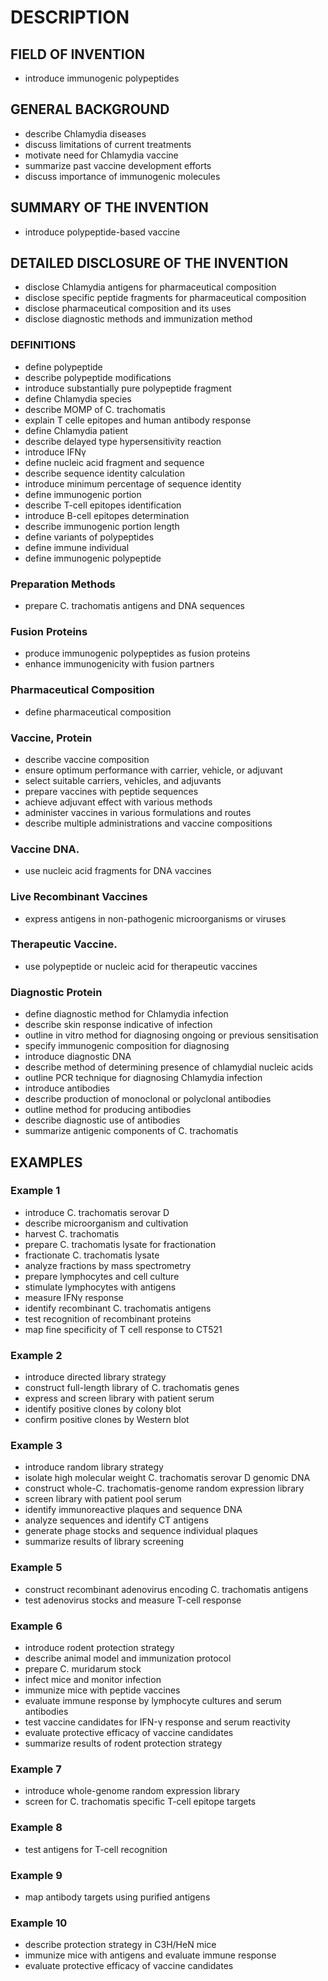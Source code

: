 # DESCRIPTION

## FIELD OF INVENTION

- introduce immunogenic polypeptides

## GENERAL BACKGROUND

- describe Chlamydia diseases
- discuss limitations of current treatments
- motivate need for Chlamydia vaccine
- summarize past vaccine development efforts
- discuss importance of immunogenic molecules

## SUMMARY OF THE INVENTION

- introduce polypeptide-based vaccine

## DETAILED DISCLOSURE OF THE INVENTION

- disclose Chlamydia antigens for pharmaceutical composition
- disclose specific peptide fragments for pharmaceutical composition
- disclose pharmaceutical composition and its uses
- disclose diagnostic methods and immunization method

### DEFINITIONS

- define polypeptide
- describe polypeptide modifications
- introduce substantially pure polypeptide fragment
- define Chlamydia species
- describe MOMP of C. trachomatis
- explain T celle epitopes and human antibody response
- define Chlamydia patient
- describe delayed type hypersensitivity reaction
- introduce IFNγ
- define nucleic acid fragment and sequence
- describe sequence identity calculation
- introduce minimum percentage of sequence identity
- define immunogenic portion
- describe T-cell epitopes identification
- introduce B-cell epitopes determination
- describe immunogenic portion length
- define variants of polypeptides
- define immune individual
- define immunogenic polypeptide

### Preparation Methods

- prepare C. trachomatis antigens and DNA sequences

### Fusion Proteins

- produce immunogenic polypeptides as fusion proteins
- enhance immunogenicity with fusion partners

### Pharmaceutical Composition

- define pharmaceutical composition

### Vaccine, Protein

- describe vaccine composition
- ensure optimum performance with carrier, vehicle, or adjuvant
- select suitable carriers, vehicles, and adjuvants
- prepare vaccines with peptide sequences
- achieve adjuvant effect with various methods
- administer vaccines in various formulations and routes
- describe multiple administrations and vaccine compositions

### Vaccine DNA.

- use nucleic acid fragments for DNA vaccines

### Live Recombinant Vaccines

- express antigens in non-pathogenic microorganisms or viruses

### Therapeutic Vaccine.

- use polypeptide or nucleic acid for therapeutic vaccines

### Diagnostic Protein

- define diagnostic method for Chlamydia infection
- describe skin response indicative of infection
- outline in vitro method for diagnosing ongoing or previous sensitisation
- specify immunogenic composition for diagnosing
- introduce diagnostic DNA
- describe method of determining presence of chlamydial nucleic acids
- outline PCR technique for diagnosing Chlamydia infection
- introduce antibodies
- describe production of monoclonal or polyclonal antibodies
- outline method for producing antibodies
- describe diagnostic use of antibodies
- summarize antigenic components of C. trachomatis

## EXAMPLES

### Example 1

- introduce C. trachomatis serovar D
- describe microorganism and cultivation
- harvest C. trachomatis
- prepare C. trachomatis lysate for fractionation
- fractionate C. trachomatis lysate
- analyze fractions by mass spectrometry
- prepare lymphocytes and cell culture
- stimulate lymphocytes with antigens
- measure IFNγ response
- identify recombinant C. trachomatis antigens
- test recognition of recombinant proteins
- map fine specificity of T cell response to CT521

### Example 2

- introduce directed library strategy
- construct full-length library of C. trachomatis genes
- express and screen library with patient serum
- identify positive clones by colony blot
- confirm positive clones by Western blot

### Example 3

- introduce random library strategy
- isolate high molecular weight C. trachomatis serovar D genomic DNA
- construct whole-C. trachomatis-genome random expression library
- screen library with patient pool serum
- identify immunoreactive plaques and sequence DNA
- analyze sequences and identify CT antigens
- generate phage stocks and sequence individual plaques
- summarize results of library screening

### Example 5

- construct recombinant adenovirus encoding C. trachomatis antigens
- test adenovirus stocks and measure T-cell response

### Example 6

- introduce rodent protection strategy
- describe animal model and immunization protocol
- prepare C. muridarum stock
- infect mice and monitor infection
- immunize mice with peptide vaccines
- evaluate immune response by lymphocyte cultures and serum antibodies
- test vaccine candidates for IFN-γ response and serum reactivity
- evaluate protective efficacy of vaccine candidates
- summarize results of rodent protection strategy

### Example 7

- introduce whole-genome random expression library
- screen for C. trachomatis specific T-cell epitope targets

### Example 8

- test antigens for T-cell recognition

### Example 9

- map antibody targets using purified antigens

### Example 10

- describe protection strategy in C3H/HeN mice
- immunize mice with antigens and evaluate immune response
- evaluate protective efficacy of vaccine candidates

